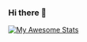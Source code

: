 ### Hi there 👋
[![My Awesome Stats](https://awesome-github-stats.azurewebsites.net/user-stats/ruchiramoitra)](https://git.io/awesome-stats-card)
